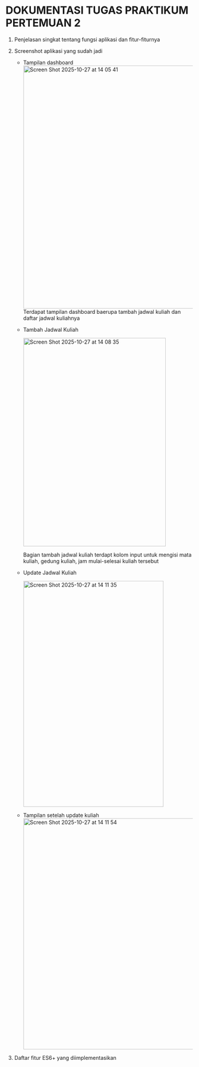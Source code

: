 # DOKUMENTASI TUGAS PRAKTIKUM PERTEMUAN 2

1. Penjelasan singkat tentang fungsi aplikasi dan fitur-fiturnya
2. Screenshot aplikasi yang sudah jadi
   - Tampilan dashboard
     <img width="1242" height="654" alt="Screen Shot 2025-10-27 at 14 05 41" src="https://github.com/user-attachments/assets/46742c71-f309-4b67-a963-38156ca4faf2" />
     Terdapat tampilan dashboard baerupa tambah jadwal kuliah dan daftar jadwal kuliahnya

   - Tambah Jadwal Kuliah

     <img width="383" height="561" alt="Screen Shot 2025-10-27 at 14 08 35" src="https://github.com/user-attachments/assets/f1e17df5-d76b-4238-9c4f-4b8f5e933277" />


     Bagian tambah jadwal kuliah terdapt kolom input untuk mengisi mata kuliah, gedung kuliah, jam mulai-selesai kuliah tersebut
     
   - Update Jadwal Kuliah

     <img width="377" height="608" alt="Screen Shot 2025-10-27 at 14 11 35" src="https://github.com/user-attachments/assets/63b6c4d3-8d9c-466c-9fe5-42cb49426859" />

   
    - Tampilan setelah update kuliah
      <img width="1101" height="622" alt="Screen Shot 2025-10-27 at 14 11 54" src="https://github.com/user-attachments/assets/38447a9f-3ce4-4eef-b8e7-36182a1db06b" />

4. Daftar fitur ES6+ yang diimplementasikan
